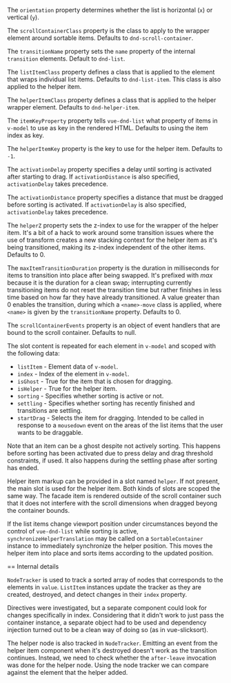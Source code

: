 The `orientation` property determines whether the list is horizontal (`x`) or vertical (`y`).

The `scrollContainerClass` property is the class to apply to the wrapper element around sortable items. Defaults to `dnd-scroll-container`.

The `transitionName` property sets the `name` property of the internal `transition` elements. Default to `dnd-list`.

The `listItemClass` property defines a class that is applied to the element that wraps individual list items. Defaults to `dnd-list-item`. This class is also applied to the helper item.

The `helperItemClass` property defines a class that is applied to the helper wrapper element. Defaults to `dnd-helper-item`.

The `itemKeyProperty` property tells `vue-dnd-list` what property of items in `v-model` to use as key in the rendered HTML. Defaults to using the item index as key.

The `helperItemKey` property is the key to use for the helper item. Defaults to `-1`.

The `activationDelay` property specifies a delay until sorting is activated after starting to drag. If `activationDistance` is also specified, `activationDelay` takes precedence.

The `activationDistance` property specifies a distance that must be dragged before sorting is activated. If `activationDelay` is also specified, `activationDelay` takes precedence.

The `helperZ` property sets the z-index to use for the wrapper of the helper item. It's a bit of a hack to work around some transition issues where the use of transform creates a new stacking context for the helper item as it's being transitioned, making its z-index independent of the other items. Defaults to 0.

The `maxItemTransitionDuration` property is the duration in milliseconds for items to transition into place after being swapped. It's prefixed with _max_ because it is the duration for a clean swap; interrupting currently transitioning items do not reset the transition time but rather finishes in less time based on how far they have already transitioned. A value greater than 0 enables the transition, during which a `<name>-move` class is applied, where `<name>` is given by the `transitionName` property. Defaults to 0.

The `scrollContainerEvents` property is an object of event handlers that are bound to the scroll container. Defaults to null.

The slot content is repeated for each element in `v-model` and scoped with the following data:

* `listItem` - Element data of `v-model`.
* `index` - Index of the element in `v-model`.
* `isGhost` - True for the item that is chosen for dragging.
* `isHelper` - True for the helper item.
* `sorting` - Specifies whether sorting is active or not.
* `settling` - Specifies whether sorting has recently finished and transitions are settling.
* `startDrag` - Selects the item for dragging. Intended to be called in response to a `mousedown` event on the areas of the list items that the user wants to be draggable.

Note that an item can be a ghost despite not actively sorting. This happens before sorting has been activated due to press delay and drag threshold constraints, if used. It also happens during the settling phase after sorting has ended.

Helper item markup can be provided in a slot named `helper`. If not present, the main slot is used for the helper item. Both kinds of slots are scoped the same way. The facade item is rendered outside of the scroll container such that it does not interfere with the scroll dimensions when dragged beyong the container bounds.

If the list items change viewport position under circumstances beyond the control of `vue-dnd-list` while sorting is active, `synchronizeHelperTranslation` may be called on a `SortableContainer` instance to immediately synchronize the helper position. This moves the helper item into place and sorts items according to the updated position.


== Internal details

`NodeTracker` is used to track a sorted array of nodes that corresponds to the elements in `value`. `ListItem` instances update the tracker as they are created, destroyed, and detect changes in their `index` property.

Directives were investigated, but a separate component could look for changes specifically in index. Considering that it didn't work to just pass the container instance, a separate object had to be used and dependency injection turned out to be a clean way of doing so (as in vue-slicksort).

The helper node is also tracked in `NodeTracker`. Emitting an event from the helper item component when it's destroyed doesn't work as the transition continues. Instead, we need to check whether the `after-leave` invocation was done for the helper node. Using the node tracker we can compare against the element that the helper added.
